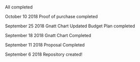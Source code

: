 All completed 



October 10 2018
Proof of purchase completed 

September 25 2018
Gnatt Chart Updated
Budget Plan completed 

September 18 2018
Gnatt Chart Completed 


September 11 2018 
Proposal Completed

September 6 2018
Repository created!
